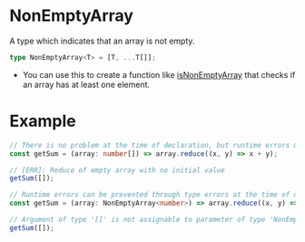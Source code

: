 # NonEmptyArray

A type which indicates that an array is not empty.

```typescript
type NonEmptyArray<T> = [T, ...T[]];
```

- You can use this to create a function like [isNonEmptyArray](https://slash.page/ko/libraries/common/utils/src/array/isnonemptyarray.i18n/) that checks if an array has at least one element.

# Example

```typescript
// There is no problem at the time of declaration, but runtime errors may occur depending on the internal logic.
const getSum = (array: number[]) => array.reduce((x, y) => x + y);

// [ERR]: Reduce of empty array with no initial value
getSum([]);

// Runtime errors can be prevented through type errors at the time of declaration.
const getSum = (array: NonEmptyArray<number>) => array.reduce((x, y) => x + y);

// Argument of type '[]' is not assignable to parameter of type 'NonEmptyArray<number>'. Source has 0 element(s) but target requires
getSum([]);
```
